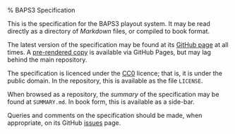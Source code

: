 % BAPS3 Specification

This is the specification for the BAPS3 playout system.
It may be read directly as a directory of _Markdown_ files,
or compiled to book format.

The latest version of the specification may be found at its
[GitHub page](https://github.com/UniversityRadioYork/baps3-spec)
at all times.  A
[pre-rendered copy](http://universityradioyork.github.io/baps3-spec/) is
available via GitHub Pages, but may lag behind the main repository.

The specification is licenced under the
[CC0](https://creativecommons.org/about/cc0) licence; that is,
it is under the public domain.  In the repository, this is
available as the file `LICENSE`.

When browsed as a repository, the _summary_ of the
specification may be found at `SUMMARY.md`.  In book form, this
is available as a side-bar.

Queries and comments on the specification should be made, when
appropriate, on its GitHub
[issues](https://github.com/UniversityRadioYork/baps3-spec/issues)
page.
